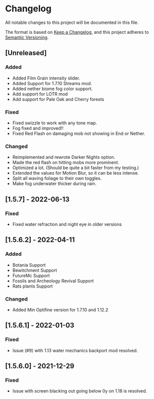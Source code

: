 # Changelog

All notable changes to this project will be documented in this file.

The format is based on [Keep a Changelog](https://keepachangelog.com/en/1.0.0/),
and this project adheres to [Semantic Versioning](https://semver.org/spec/v2.0.0.html).


## [Unreleased]

### Added
- Added Film Grain intensity slider.
- Added Support for 1.7.10 Streams mod.
- Added nether biome fog color support.
- Add support for LOTR mod
- Add support for Pale Oak and Cherry forests

### Fixed

- Fixed swizzle to work with any tone map.
- Fog fixed and improved!!
- Fixed Red Flash on damaging mob not showing in End or Nether.

### Changed

- Reimplemented and rewrote Darker Nights option.
- Made the red flash on hitting mobs more prominent.
- Optimized a lot. (Should be quite a bit faster from my testing.)
- Extended the values for Motion Blur, so it can be less intense.
- Split all waving foliage to their own toggles.
- Make fog underwater thicker during rain.


## [1.5.7] - 2022-06-13

### Fixed
- Fixed water refraction and night eye in older versions

## [1.5.6.2] - 2022-04-11

### Added
- Botania Support
- Bewitchment Support
- FutureMc Support
- Fossils and Archeology Revival Support
- Rats plants Support

### Changed
- Added Min Optifine version for 1.7.10 and 1.12.2

## [1.5.6.1] - 2022-01-03

### Fixed
- Issue (#9) with 1.13 water mechanics backport mod resolved.

## [1.5.6.0] - 2021-12-29

### Fixed
- Issue with screen blacking out going below 0y on 1.18 is resolved.
